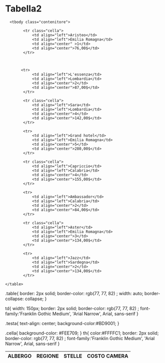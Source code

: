 # Tabella2
<!DOCTYPE html>
<html lang="en">
<head>
    <meta charset="UTF-8">
    <meta name="viewport" content="width=device-width, initial-scale=1.0">
    <title>Document</title>
    <link rel="stylesheet" href="TAB.CSS">
</head>
<body>
    <table class="table">
        <thead class="testa">   
            <th>ALBERGO</th>
            <th>REGIONE</th>
            <th>STELLE</th>
            <th>COSTO CAMERA</th>
        </thead>
    
        
      <tbody class="contenitore">
       
            <tr class="cella">
                <td align="left">Aristeo</td>
                <td align="left">Emilia Romagna</td>
                <td align="center" >1</td>
                <td align="center">76,00$</td>
            </tr>
        

        
           <tr>
                <td align="left">L'essenza</td>
                <td align="left">Lombardia</td>
                <td align="center">2</td>
                <td align="center">87,00$</td>
            </tr>
        
            <tr class="cella">
                <td align="left">Sara</td>
                <td align="left">Lombardia</td>
                <td align="center">4</td>
                <td align="center">142,00$</td>
            </tr>

            <tr>
                <td align="left">Grand hotel</td>
                <td align="left">Emilia Romagna</td>
                <td align="center">5</td>
                <td align="center">280,00$</td>
            </tr>

            <tr class="cella">
                <td align="left">Capriccio</td>
                <td align="left">Calabria</td>
                <td align="center">4</td>
                <td align="center">155,00$</td>
            </tr>

            <tr>
                <td align="left">Ambassador</td>
                <td align="left">Calabria</td>
                <td align="center">2</td>
                <td align="center">84,00$</td>
            </tr>

            <tr class="cella">
                <td align="left">Aster</td>
                <td align="left">Emilia Romagna</td>
                <td align="center">3</td>
                <td align="center">134,00$</td>
            </tr>

            <tr>
                <td align="left">Jazz</td>
                <td align="left">Sardegna</td>
                <td align="center">2</td>
                <td align="center">134,00$</td>
            </tr>

    </table>
    
   
</body>
</html>



.table{
border: 2px solid;
border-color: rgb(77, 77, 82) ;
width: auto;
border-collapse: collapse;
}

td{
width: 150px;
border: 2px solid;
border-color: rgb(77, 77, 82) ;
font-family:'Franklin Gothic Medium', 'Arial Narrow', Arial, sans-serif
}

.testa{
  text-align: center;
  background-color:#BD9001;
}

.cella{
background-color: #FEE709;
}
th{
color:#FFFFC1;
border: 2px solid;
border-color: rgb(77, 77, 82) ;
font-family:'Franklin Gothic Medium', 'Arial Narrow', Arial, sans-serif
}













